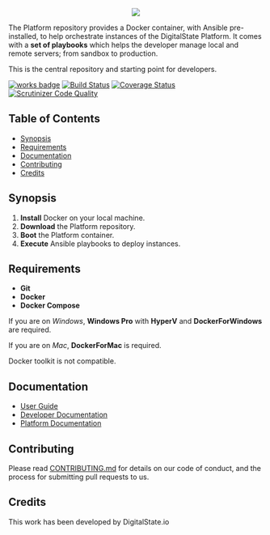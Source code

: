 <p align="center"><a href="http://digitalstate.ca" target="_blank">
    <img src="https://avatars3.githubusercontent.com/u/12055994?s=200&v=4">
</a></p>

The Platform repository provides a Docker container, with Ansible pre-installed, to help orchestrate instances of the DigitalState Platform. It comes with a **set of playbooks** which helps the developer manage local and remote servers; from sandbox to production.

This is the central repository and starting point for developers.

[![works badge](https://cdn.rawgit.com/nikku/works-on-my-machine/v0.2.0/badge.svg)](platform/documentation/status/index.md)
[![Build Status](https://travis-ci.org/DigitalState/Platform.svg?branch=master)](https://travis-ci.org/DigitalState/Platform)
[![Coverage Status](https://coveralls.io/repos/github/DigitalState/Platform/badge.svg?branch=master)](https://coveralls.io/github/DigitalState/Platform?branch=master)
[![Scrutinizer Code Quality](https://scrutinizer-ci.com/g/DigitalState/Platform/badges/quality-score.png?b=master)](https://scrutinizer-ci.com/g/DigitalState/Platform/?branch=master)

## Table of Contents

- [Synopsis](#synopsis)
- [Requirements](#requirements)
- [Documentation](#documentation)
- [Contributing](#contributing)
- [Credits](#credits)

## Synopsis

1. **Install** Docker on your local machine.
2. **Download** the Platform repository.
3. **Boot** the Platform container.
4. **Execute** Ansible playbooks to deploy instances.

## Requirements

- **Git**
- **Docker**
- **Docker Compose**

If you are on _Windows_, **Windows Pro** with **HyperV** and **DockerForWindows** are required.

If you are on _Mac_, **DockerForMac** is required.

Docker toolkit is not compatible.

## Documentation

- [User Guide](https://github.com/DigitalState/Guide)
- [Developer Documentation](https://github.com/DigitalState/Documentation)
- [Platform Documentation](https://github.com/DigitalState/Platform/blob/develop/platform/documentation/index.md)

## Contributing

Please read [CONTRIBUTING.md](CONTRIBUTING.md) for details on our code of conduct, and the process for submitting pull requests to us.

## Credits

This work has been developed by DigitalState.io
